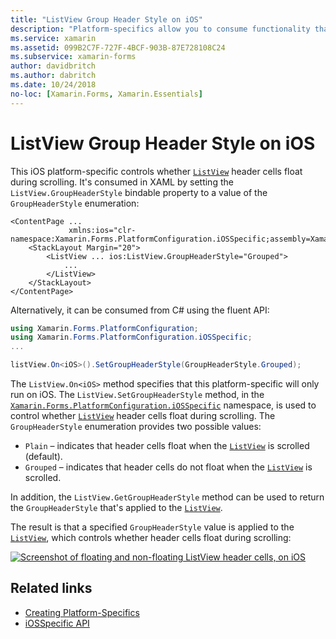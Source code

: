 ```yaml
---
title: "ListView Group Header Style on iOS"
description: "Platform-specifics allow you to consume functionality that's only available on a specific platform, without implementing custom renderers or effects. This article explains how to consume the iOS platform-specific that controls whether ListView header cells float during scrolling."
ms.service: xamarin
ms.assetid: 099B2C7F-727F-4BCF-903B-87E728108C24
ms.subservice: xamarin-forms
author: davidbritch
ms.author: dabritch
ms.date: 10/24/2018
no-loc: [Xamarin.Forms, Xamarin.Essentials]
---
```


# ListView Group Header Style on iOS

This iOS platform-specific controls whether [`ListView`](xref:Xamarin.Forms.ListView) header cells float during scrolling. It's consumed in XAML by setting the `ListView.GroupHeaderStyle` bindable property to a value of the `GroupHeaderStyle` enumeration:

```xaml
<ContentPage ...
             xmlns:ios="clr-namespace:Xamarin.Forms.PlatformConfiguration.iOSSpecific;assembly=Xamarin.Forms.Core">
    <StackLayout Margin="20">
        <ListView ... ios:ListView.GroupHeaderStyle="Grouped">
            ...
        </ListView>
    </StackLayout>
</ContentPage>
```

Alternatively, it can be consumed from C# using the fluent API:

```csharp
using Xamarin.Forms.PlatformConfiguration;
using Xamarin.Forms.PlatformConfiguration.iOSSpecific;
...

listView.On<iOS>().SetGroupHeaderStyle(GroupHeaderStyle.Grouped);
```

The `ListView.On<iOS>` method specifies that this platform-specific will only run on iOS. The `ListView.SetGroupHeaderStyle` method, in the [`Xamarin.Forms.PlatformConfiguration.iOSSpecific`](xref:Xamarin.Forms.PlatformConfiguration.iOSSpecific) namespace, is used to control whether [`ListView`](xref:Xamarin.Forms.ListView) header cells float during scrolling. The `GroupHeaderStyle` enumeration provides two possible values:

- `Plain` – indicates that header cells float when the [`ListView`](xref:Xamarin.Forms.ListView) is scrolled (default).
- `Grouped` – indicates that header cells do not float when the [`ListView`](xref:Xamarin.Forms.ListView) is scrolled.

In addition, the `ListView.GetGroupHeaderStyle` method can be used to return the `GroupHeaderStyle` that's applied to the [`ListView`](xref:Xamarin.Forms.ListView).

The result is that a specified `GroupHeaderStyle` value is applied to the [`ListView`](xref:Xamarin.Forms.ListView), which controls whether header cells float during scrolling:

[![Screenshot of floating and non-floating ListView header cells, on iOS](listview-group-header-style-images/group-header-styles.png "ListView with floating and non-floating header cells")](listview-group-header-style-images/group-header-styles-large.png#lightbox "ListView with floating and non-floating header cells")

## Related links

- [Creating Platform-Specifics](~/xamarin-forms/platform/platform-specifics/index.md#creating-platform-specifics)
- [iOSSpecific API](xref:Xamarin.Forms.PlatformConfiguration.iOSSpecific)
